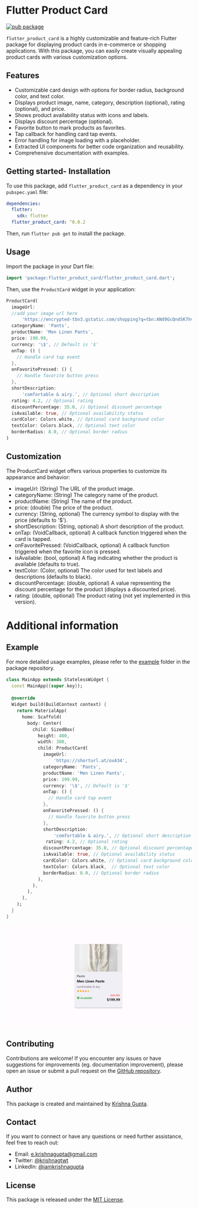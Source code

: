 # Flutter Product Card

[![pub package](https://img.shields.io/pub/v/flutter_product_card.svg)](https://pub.dev/packages/flutter_product_card)

`flutter_product_card` is a highly customizable and feature-rich Flutter package for displaying product cards in e-commerce or shopping applications. With this package, you can easily create visually appealing product cards with various customization options.

## Features

- Customizable card design with options for border radius, background color, and text color.
- Displays product image, name, category, description (optional), rating (optional), and price.
- Shows product availability status with icons and labels.
- Displays discount percentage (optional).
- Favorite button to mark products as favorites.
- Tap callback for handling card tap events.
- Error handling for image loading with a placeholder.
- Extracted UI components for better code organization and reusability.
- Comprehensive documentation with examples.

## Getting started- Installation

To use this package, add `flutter_product_card` as a dependency in your `pubspec.yaml` file:

```yaml
dependencies:
  flutter:
    sdk: flutter
  flutter_product_card: ^0.0.2
```

Then, run `flutter pub get` to install the package.

## Usage

Import the package in your Dart file:

```dart
import 'package:flutter_product_card/flutter_product_card.dart';
```

Then, use the `ProductCard` widget in your application:

```dart
ProductCard(
  imageUrl:
  //add your image url here
      'https://encrypted-tbn3.gstatic.com/shopping?q=tbn:ANd9GcQndSK7hvssofrM2uzv75NxVjrkAwH3RwyqWcBesUsmq1ipmkuljRr6x_SRbCKaBXvjTR9CKfAaEFtmUFw-69o52wgVMgk2hp8KDYr4FvKtQ8ZfKewgOW4gDQ&usqp=CAE4',
  categoryName: 'Pants',
  productName: 'Men Linen Pants',
  price: 199.99,
  currency: '\$', // Default is '$'
  onTap: () {
    // Handle card tap event
  },
  onFavoritePressed: () {
    // Handle favorite button press
  },
  shortDescription:
      'comfortable & airy.', // Optional short description
  rating: 4.2, // Optional rating
  discountPercentage: 35.0, // Optional discount percentage
  isAvailable: true, // Optional availability status
  cardColor: Colors.white, // Optional card background color
  textColor: Colors.black, // Optional text color
  borderRadius: 8.0, // Optional border radius
)
```

## Customization

The ProductCard widget offers various properties to customize its appearance and behavior:

- imageUrl: (String) The URL of the product image.
- categoryName: (String) The category name of the product.
- productName: (String) The name of the product.
- price: (double) The price of the product.
- currency: (String, optional) The currency symbol to display with the price (defaults to '$').
- shortDescription: (String, optional) A short description of the product.
- onTap: (VoidCallback, optional) A callback function triggered when the card is tapped.
- onFavoritePressed: (VoidCallback, optional) A callback function triggered when the favorite icon is pressed.
- isAvailable: (bool, optional) A flag indicating whether the product is available (defaults to true).
- textColor: (Color, optional) The color used for text labels and descriptions (defaults to black).
- discountPercentage: (double, optional) A value representing the discount percentage for the product (displays a discounted price).
- rating: (double, optional) The product rating (not yet implemented in this version).


# Additional information

## Example

For more detailed usage examples, please refer to the [example](https://github.com/iamkrishnagupta/flutter_product_card/tree/main/example) folder in the package repository.

```dart
class MainApp extends StatelessWidget {
  const MainApp({super.key});

  @override
  Widget build(BuildContext context) {
    return MaterialApp(
      home: Scaffold(
        body: Center(
          child: SizedBox(
            height: 400,
            width: 300,
            child: ProductCard(
              imageUrl:
                  'https://shorturl.at/oxA34',
              categoryName: 'Pants',
              productName: 'Men Linen Pants',
              price: 199.99,
              currency: '\$', // Default is '$'
              onTap: () {
                // Handle card tap event
              },
              onFavoritePressed: () {
                // Handle favorite button press
              },
              shortDescription:
                  'comfortable & airy.', // Optional short description
               rating: 4.2, // Optional rating
              discountPercentage: 35.0, // Optional discount percentage
              isAvailable: true, // Optional availability status
              cardColor: Colors.white, // Optional card background color
              textColor: Colors.black,  // Optional text color
              borderRadius: 8.0, // Optional border radius
            ),
          ),
        ),
      ),
    );
  }
}
```
</td>
<td><img src="https://github.com/iamkrishnagupta/flutter_product_card/blob/main/example_productcard.png?raw=true" alt="Example Product Card Image">
</td>
</tr>
</table>

## Contributing

Contributions are welcome! If you encounter any issues or have suggestions for improvements (eg. documentation improvement), please open an issue or submit a pull request on the [GitHub repository](https://github.com/iamkrishnagupta/flutter_product_card).

## Author

This package is created and maintained by [Krishna Gupta](https://github.com/iamkrishnagupta).

## Contact

If you want to connect or have any questions or need further assistance, feel free to reach out:

- Email: e.krishnagupta@gmail.com
- Twitter: [@krishnagtwt](https://twitter.com/krishnagtwt)
- LinkedIn: [@iamkrishnagupta](https://www.linkedin.com/in/iamkrishnagupta)

## License

This package is released under the [MIT License](https://opensource.org/licenses/MIT).
